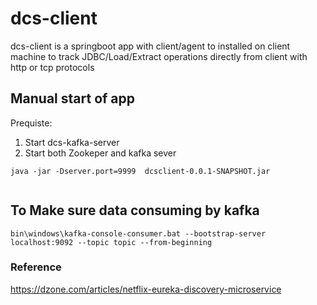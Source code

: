 # dcs-client
dcs-client is a springboot app with client/agent to installed on client machine to track JDBC/Load/Extract operations directly from client with http or tcp protocols



## Manual start of app

Prequiste:
01. Start dcs-kafka-server 
02. Start both Zookeper and kafka sever


```
java -jar -Dserver.port=9999  dcsclient-0.0.1-SNAPSHOT.jar
 
```

## To Make sure data consuming by kafka
```
bin\windows\kafka-console-consumer.bat --bootstrap-server localhost:9092 --topic topic --from-beginning

```
 
### Reference
https://dzone.com/articles/netflix-eureka-discovery-microservice

